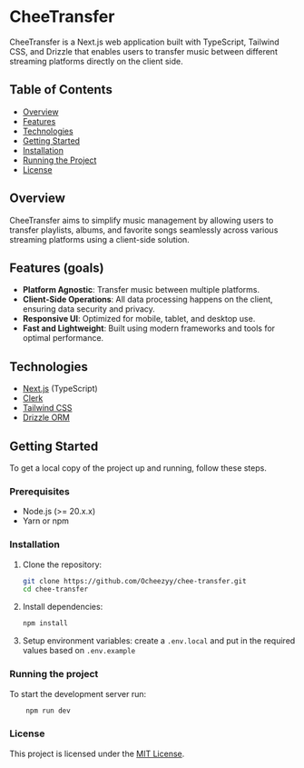 # CheeTransfer

CheeTransfer is a Next.js web application built with TypeScript, Tailwind CSS, and Drizzle that enables users to transfer music between different streaming platforms directly on the client side.

## Table of Contents

- [Overview](#overview)
- [Features](#features)
- [Technologies](#technologies)
- [Getting Started](#getting-started)
- [Installation](#installation)
- [Running the Project](#running-the-project)
- [License](#license)

## Overview

CheeTransfer aims to simplify music management by allowing users to transfer playlists, albums, and favorite songs seamlessly across various streaming platforms using a client-side solution.

## Features (goals)

- **Platform Agnostic**: Transfer music between multiple platforms.
- **Client-Side Operations**: All data processing happens on the client, ensuring data security and privacy.
- **Responsive UI**: Optimized for mobile, tablet, and desktop use.
- **Fast and Lightweight**: Built using modern frameworks and tools for optimal performance.

## Technologies

- [Next.js](https://nextjs.org/) (TypeScript)
- [Clerk](https://clerk.com)
- [Tailwind CSS](https://tailwindcss.com/)
- [Drizzle ORM](https://orm.drizzle.team/)

## Getting Started

To get a local copy of the project up and running, follow these steps.

### Prerequisites

- Node.js (>= 20.x.x)
- Yarn or npm

### Installation

1. Clone the repository:

   ```bash
   git clone https://github.com/Ocheezyy/chee-transfer.git
   cd chee-transfer
    ```

2. Install dependencies:

    ```bash
    npm install
   ```

3. Setup environment variables:
    create a `.env.local` and put in the required values based on `.env.example`
    

### Running the project
To start the development server run:
```bash
    npm run dev
```

### License
This project is licensed under the [MIT License]().